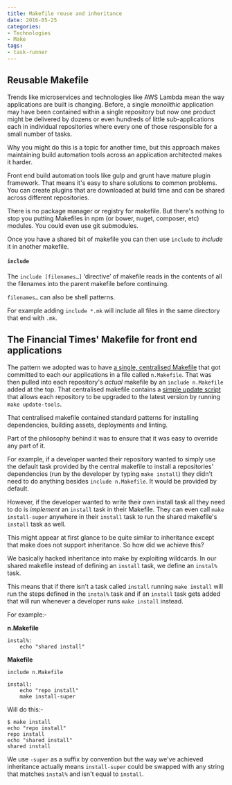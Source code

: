 ```yaml
---
title: Makefile reuse and inheritance
date: 2016-05-25
categories:
- Technologies
- Make
tags:
- task-runner
---
```

## Reusable Makefile

Trends like microservices and technologies like AWS Lambda mean the way applications are built is changing.  Before, a single _monolithic_ application may have been contained within a single repository but now one product might be delivered by dozens or even hundreds of little sub-applications each in individual repositories where every one of those responsible for a small number of tasks.

Why you might do this is a topic for another time, but this approach makes maintaining build automation tools across an application architected makes it harder.

Front end build automation tools like gulp and grunt have mature plugin framework.  That means it's easy to share solutions to common problems.  You can create plugins that are downloaded at build time and can be shared across different repositories.

There is no package manager or registry for makefile.  But there's nothing to stop you putting Makefiles in npm (or bower, nuget, composer, etc) modules.  You could even use git submodules.

Once you have a shared bit of makefile you can then use `include` to _include_ it in another makefile.

#### `include`

The `include [filenames…]` ‘directive’ of makefile reads in the contents of all the filenames into the parent makefile before continuing.

`filenames…` can also be shell patterns.

For example adding `include *.mk` will include all files in the same directory that end with `.mk`.

## The Financial Times' Makefile for front end applications

The pattern we adopted was to have [a single, centralised Makefile](https://github.com/Financial-Times/n-makefile) that got committed to each our applications in a file called `n.Makefile`.  That was then pulled into each repository's *actual* makefile by an `include n.Makefile` added at the top.  That centralised makefile contains a [simple update script](https://github.com/Financial-Times/n-makefile/blob/master/Makefile#L119L126) that allows each repository to be upgraded to the latest version by running `make update-tools`.

That centralised makefile contained standard patterns for installing dependencies, building assets, deployments and linting.

Part of the philosophy behind it was to ensure that it was easy to override any part of it.

For example, if a developer wanted their repository wanted to simply use the default task provided by the central makefile to install a repositories' dependencies (run by the developer by typing `make install`) they didn't need to do anything besides `include n.Makefile`.  It would be provided by default.

However, if the developer wanted to write their own install task all they need to do is *implement* an `install` task in their Makefile.  They can even call `make install-super` anywhere in their `install` task to run the shared makefile's `install` task as well.

This might appear at first glance to be quite similar to inheritance except that make does not support inheritance.  So how did we achieve this?

We basically hacked inheritance into make by exploiting wildcards.  In our shared makefile instead of defining an `install` task, we define an `instal%` task.

This means that if there isn't a task called `install` running `make install` will run the steps defined in the `instal%` task and if an `install` task gets added that will run whenever a developer runs `make install` instead.

For example:-

**n.Makefile**

```
instal%:
	echo "shared install"
```

**Makefile**

```
include n.Makefile

install:
	echo "repo install"
	make install-super
```

Will do this:-

```
$ make install
echo "repo install"
repo install
echo "shared install"
shared install
```

We use `-super` as a suffix by convention but the way we've achieved inheritance actually means `install-super` could be swapped with any string that matches `instal%` and isn't equal to `install`.

